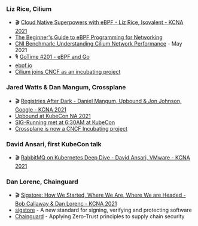### Liz Rice, Cilium

- 🎬 [Cloud Native Superpowers with eBPF - Liz Rice, Isovalent - KCNA 2021](https://www.youtube.com/watch?v=KY5qujcujfI)
- [The Beginner's Guide to eBPF Programming for Networking](https://github.com/lizrice/ebpf-networking)
- [CNI Benchmark: Understanding Cilium Network Performance](https://cilium.io/blog/2021/05/11/cni-benchmark) - May 2021
- 🎙 [GoTime #201 - eBPF and Go](https://changelog.com/gotime/201)
- [ebpf.io](https://ebpf.io/)
- [Cilium joins CNCF as an incubating project](https://www.cncf.io/blog/2021/10/13/cilium-joins-cncf-as-an-incubating-project/)

### Jared Watts & Dan Mangum, Crossplane

- 🎬 [Registries After Dark - Daniel Mangum, Upbound & Jon Johnson, Google - KCNA 2021](https://www.youtube.com/watch?v=Ve_CFyVYo3M)
- [Upbound at KubeCon NA 2021](https://twitter.com/hasheddan/status/1448344314791161857)
- [SIG-Running met at 6:30AM at KubeCon](https://twitter.com/hasheddan/status/1448693355664138240)
- [Crossplane is now a CNCF Incubating project](https://blog.crossplane.io/crossplane-cncf-incubation/)

### David Ansari, first KubeCon talk

- 🎬 [RabbitMQ on Kubernetes Deep Dive - David Ansari, VMware - KCNA 2021](https://www.youtube.com/watch?v=GxdyQSUEj5U)

### Dan Lorenc, Chainguard

- 🎬 [Sigstore: How We Started, Where We Are, Where We are Headed - Bob Callaway & Dan Lorenc - KCNA 2021](https://www.youtube.com/watch?v=PVhRQFS9Njg)
- [sigstore](https://www.sigstore.dev/) - A new standard for signing, verifying and protecting software
- [Chainguard](https://www.chainguard.dev/) - Applying Zero-Trust principles to supply chain security